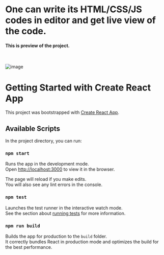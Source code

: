 <h1>One can write its HTML/CSS/JS codes in editor and get live view of the code.</h1>
<h4>This is preview of the project.</h4>
<br>

![image](https://media.licdn.com/dms/image/C5622AQFt4XouB83Stg/feedshare-shrink_800/0/1672395404876?e=1675296000&v=beta&t=8e9FdAJLeaGR4AUoVeEzgY0ZMNQS2c9qbRKCmg6mlLk)




# Getting Started with Create React App

This project was bootstrapped with [Create React App](https://github.com/facebook/create-react-app).

## Available Scripts

In the project directory, you can run:

### `npm start`

Runs the app in the development mode.\
Open [http://localhost:3000](http://localhost:3000) to view it in the browser.

The page will reload if you make edits.\
You will also see any lint errors in the console.

### `npm test`

Launches the test runner in the interactive watch mode.\
See the section about [running tests](https://facebook.github.io/create-react-app/docs/running-tests) for more information.

### `npm run build`

Builds the app for production to the `build` folder.\
It correctly bundles React in production mode and optimizes the build for the best performance.
